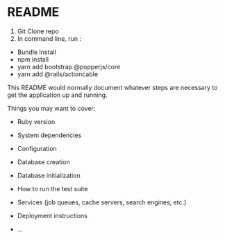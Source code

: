 # README

1. Git Clone repo
2. In command line, run : 
* Bundle Install
* npm install
* yarn add bootstrap @popperjs/core
* yarn add @rails/actioncable


This README would normally document whatever steps are necessary to get the
application up and running.

Things you may want to cover:

* Ruby version

* System dependencies

* Configuration

* Database creation

* Database initialization

* How to run the test suite

* Services (job queues, cache servers, search engines, etc.)

* Deployment instructions

* ...
